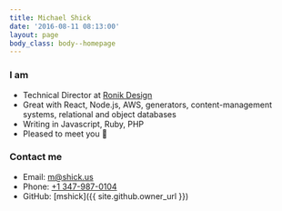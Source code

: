 ```yaml
---
title: Michael Shick
date: '2016-08-11 08:13:00'
layout: page
body_class: body--homepage
---
```


### I am

* Technical Director at [Ronik Design](http://www.ronikdesign.com)
* Great with React, Node.js, AWS, generators, content-management systems,     relational and object databases
* Writing in Javascript, Ruby, PHP
* Pleased to meet you 👋

### Contact me

* Email: [m@shick.us](mailto:m@shick.us)
* Phone: [+1 347-987-0104](tel:+13479870104)
* GitHub: [mshick]({{ site.github.owner_url }})
